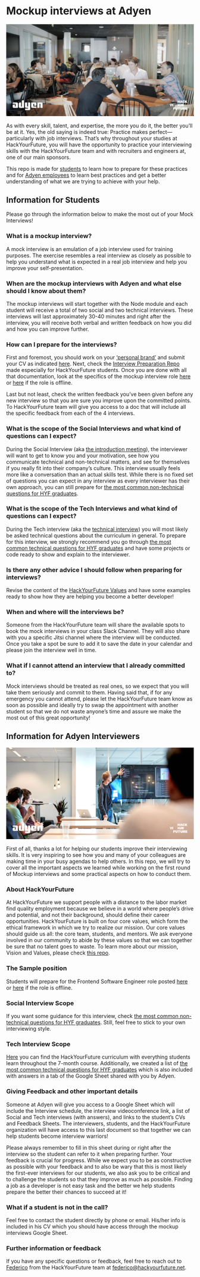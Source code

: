 # Mockup interviews at Adyen

![AdyenInterviews](assets/cover.jpg)

As with every skill, talent, and expertise, the more you do it, the better you’ll be at it. Yes, the old saying is indeed true: Practice makes perfect—particularly with job interviews. That’s why throughout your studies at HackYourFuture, you will have the opportunity to practice your interviewing skills with the HackYourFuture team and with recruiters and engineers at, one of our main sponsors. 

This repo is made for [students](https://github.com/HackYourFuture/interviewpreparation/blob/main/adyeninterviews.md#information-for-students) to learn how to prepare for these practices and for [Adyen employees](https://github.com/HackYourFuture/interviewpreparation/blob/main/adyeninterviews.md#information-for-interviewers) to learn best practices and get a better understanding of what we are trying to achieve with your help.

## Information for Students
Please go through the information below to make the most out of your Mock Interviews!

### What is a mockup interview?
A mock interview is an emulation of a job interview used for training purposes. The exercise resembles a real interview as closely as possible to help you understand what is expected in a real job interview and help you improve your self-presentation. 

### When are the mockup interviews with Adyen and what else should I know about them?
The mockup interviews will start together with the Node module and each student will receive a total of two social and two technical interviews. These interviews will last approximately 30-40 minutes and right after the interview, you will receive both verbal and written feedback on how you did and how you can improve further.

### How can I prepare for the interviews?
First and foremost, you should work on your [‘personal brand’](https://github.com/HackYourFuture/yourpersonalbrand) and submit your CV as indicated [here](https://github.com/HackYourFuture/yourpersonalbrand/blob/main/yourcurriculum.md). Next, check the [Interview Preparation Repo](https://github.com/HackYourFuture/interviewpreparation) made especially for HackYourFuture students. Once you are done with all that documentation, look at the specifics of the mockup interview role [here](https://careers.adyen.com/vacancies/development/510980/frontend-software-engineer) or [here](assets/cover.jpg) if the role is offline.

Last but not least, check the written feedback you’ve been given before any new interview so that you are sure you improve upon the committed points. To HackYourFuture team will give you access to a doc that will include all the specific feedback from each of the 4 interviews.

### What is the scope of the Social Interviews and what kind of questions can I expect?
During the Social Interview (aka [the introduction meeting](https://github.com/HackYourFuture/interviewpreparation/blob/main/introductionmeeting.md)), the interviewer will want to get to know you and your motivation, see how you communicate technical and non-technical matters, and see for themselves if you really fit into their company’s culture. This interview usually feels more like a conversation than an actual skills test. While there is no fixed set of questions you can expect in any interview as every interviewer has their own approach, you can still prepare for [the most common non-technical questions for HYF graduates](https://github.com/HackYourFuture/interviewpreparation/blob/main/nontechquestions.md). 

### What is the scope of the Tech Interviews and what kind of questions can I expect?
During the Tech interview (aka the [technical interview](https://github.com/HackYourFuture/interviewpreparation/blob/main/technicalinterview.md)) you will most likely be asked technical questions about the curriculum in general. To prepare for this interview, we strongly recommend you go through [the most common technical questions for HYF graduates](https://github.com/HackYourFuture/interviewpreparation/blob/main/technicalquestions.md) and have some projects or code ready to show and explain to the interviewer.

### Is there any other advice I should follow when preparing for interviews? 
Revise the content of the [HackYourFuture Values](https://github.com/HackYourFuture/values) and have some examples ready to show how they are helping you become a better developer!

### When and where will the interviews be?
Someone from the HackYourFuture team will share the available spots to book the mock interviews in your class Slack Channel. They will also share with you a specific Jitsi channel where the interview will be conducted. Once you take a spot be sure to add it to save the date in your calendar and please join the interview well in time.

### What if I cannot attend an interview that I already committed to?
Mock interviews should be treated as real ones, so we expect that you will take them seriously and commit to them. Having said that, if for any emergency you cannot attend, please let the HackYourFuture team know as soon as possible and ideally try to swap the appointment with another student so that we do not waste anyone’s time and assure we make the most out of this great opportunity!

## Information for Adyen Interviewers
![AdyenInterviews](assets/cover2.jpg)

First of all, thanks a lot for helping our students improve their interviewing skills. It is very inspiring to see how you and many of your colleagues are making time in your busy agendas to help others. In this repo, we will try to cover all the important aspects we learned while working on the first round of Mockup interviews and some practical aspects on how to conduct them.

### About HackYourFuture
At HackYourFuture we support people with a distance to the labor market find quality employment because we believe in a world where people’s drive and potential, and not their background, should define their career opportunities. HackYourFuture is built on four core values, which form the ethical framework in which we try to realize our mission. Our core values should guide us all: the core team, students, and mentors. We ask everyone involved in our community to abide by these values so that we can together be sure that no talent goes to waste. To learn more about our mission, Vision and Values, please check [this repo](https://github.com/HackYourFuture/values).

### The Sample position
Students will prepare for the Frontend Software Engineer role posted [here](https://careers.adyen.com/vacancies/development/510980/frontend-software-engineer) or [here](assets/cover.jpg) if the role is offline.

### Social Interview Scope
If you want some guidance for this interview, check [the most common non-technical questions for HYF graduates](https://github.com/HackYourFuture/interviewpreparation/blob/main/nontechquestions.md). Still, feel free to stick to your own interviewing style. 
 
### Tech Interview Scope
[Here](https://github.com/HackYourFuture/curriculum) you can find the HackYourFuture curriculum with everything students learn throughout the 7-month course. Additionally, we created a list of [the most common technical questions for HYF graduates](https://github.com/HackYourFuture/interviewpreparation/blob/main/technicalquestions.md) which is also included with answers in a tab of the Google Sheet shared with you by Adyen.

### Giving Feedback and other important details
Someone at Adyen will give you access to a Google Sheet which will include the Interview schedule, the interview videoconference link, a list of Social and Tech interviews (with answers), and links to the student’s CVs and Feedback Sheets. The interviewers, students, and the HackYourFuture organization will have access to this last document so that together we can help students become interview warriors! 

Please always remember to fill in this sheet during or right after the interview so the student can refer to it when preparing further. Your feedback is crucial for progress. While we expect you to be as constructive as possible with your feedback and to also be wary that this is most likely the first-ever interviews for our students, we also ask you to be critical and to challenge the students so that they improve as much as possible. Finding a job as a developer is not easy task and the better we help students prepare the better their chances to succeed at it!

### What if a student is not in the call?
Feel free to contact the student directly by phone or email. His/her info is included in his CV which you should have access through the mockup interviews Google Sheet.

### Further information or feedback
If you have any specific questions or feedback, feel free to reach out to [Federico](https://www.linkedin.com/in/fedefusco/) from the HackYourFuture team at federico@hackyourfuture.net.




